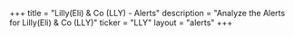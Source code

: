 +++
title = "Lilly(Eli) & Co (LLY) - Alerts"
description = "Analyze the Alerts for Lilly(Eli) & Co (LLY)"
ticker = "LLY"
layout = "alerts"
+++

